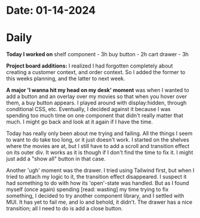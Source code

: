 # Date: 01-14-2024

# Daily

**Today I worked on**
shelf component - 3h 
buy button - 2h
cart drawer - 3h


**Project board additions:** I realized I had forgotten completely about creating a customer context, and order context. So I added the former to this weeks planning, and the latter to next week.


**A major 'I wanna hit my head on my desk' moment** was when I wanted to add a button and an overlay over my movies so that when you hover over them, a buy button appears. I played around with display:hidden, through conditional CSS, etc. Eventually, I decided against it because I was spending too much time on one component that didn't really matter that much. I might go back and look at it again if I have the time.

Today has really only been about me trying and failing. All the things I seem to want to do take too long, or it just doesn't work. I started on the shelves where the movies are at, but I still have to add a scroll and transition effect on its outer div. It works as it is though if I don't find the time to fix it. I might just add a "show all" button in that case.

Another 'ugh' moment was the drawer. I tried using Tailwind first, but when I tried to attach my logic to it, the transition effect disappeared. I suspect it had something to do with how its 'open'-state was handled. But as I found myself (once again) spending [read: wasting] my time trying to fix something, I decided to try another component library, and I settled with MUI. It has yet to fail me, and lo and behold, it didn't. The drawer has a nice transition; all I need to do is add a close button.